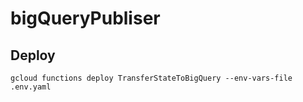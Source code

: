 # bigQueryPubliser

## Deploy
`gcloud functions deploy TransferStateToBigQuery --env-vars-file .env.yaml`
